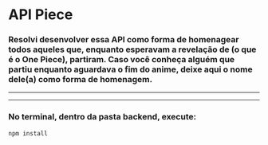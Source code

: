 # API Piece

### Resolvi desenvolver essa API como forma de homenagear todos aqueles que, enquanto esperavam a revelação de (o que é o One Piece), partiram. Caso você conheça alguém que partiu enquanto aguardava o fim do anime, deixe aqui o nome dele(a) como forma de homenagem.

---
---

### No terminal, dentro da pasta backend, execute:

    npm install
